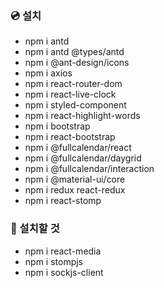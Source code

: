 ### 💿 설치

- npm i antd
- npm i antd @types/antd
- npm i @ant-design/icons
- npm i axios
- npm i react-router-dom
- npm i react-live-clock
- npm i styled-component
- npm i react-highlight-words
- npm i bootstrap
- npm i react-bootstrap
- npm i @fullcalendar/react
- npm i @fullcalendar/daygrid
- npm i @fullcalendar/interaction
- npm i @material-ui/core
- npm i redux react-redux
- npm i react-stomp

### 📀 설치할 것
- npm i react-media
- npm i stompjs
- npm i sockjs-client
